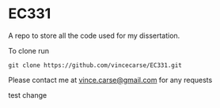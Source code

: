 # EC331

A repo to store all the code used for my dissertation.

To clone run

```
git clone https://github.com/vincecarse/EC331.git
```

Please contact me at vince.carse@gmail.com for any requests

test change
